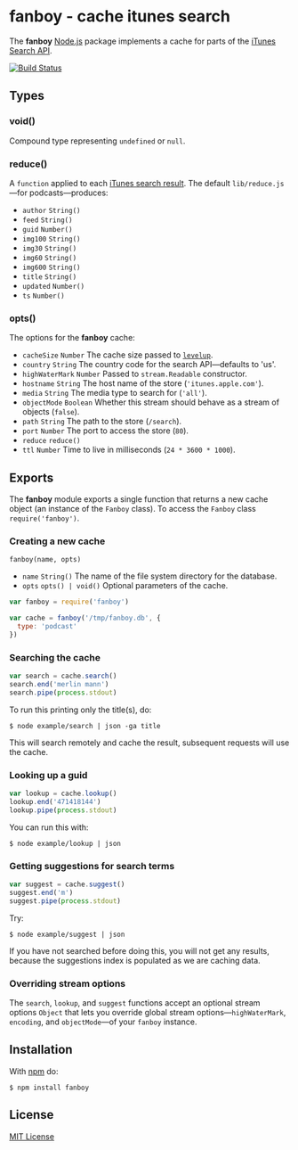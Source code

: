 # fanboy - cache itunes search

The **fanboy** [Node.js](http://nodejs.org/) package implements a cache for parts of the [iTunes Search API](https://www.apple.com/itunes/affiliates/resources/documentation/itunes-store-web-service-search-api.html).

[![Build Status](https://secure.travis-ci.org/michaelnisi/fanboy.svg)](http://travis-ci.org/michaelnisi/fanboy)

## Types

### void()

Compound type representing `undefined` or `null`.

### reduce()

A `function` applied to each [iTunes search result](https://www.apple.com/itunes/affiliates/resources/documentation/itunes-store-web-service-search-api.html#understand). The default `lib/reduce.js`—for podcasts—produces:

- `author` `String()`
- `feed` `String()`
- `guid` `Number()`
- `img100` `String()`
- `img30` `String()`
- `img60` `String()`
- `img600` `String()`
- `title` `String()`
- `updated` `Number()`
- `ts` `Number()`

### opts()

The options for the **fanboy** cache:

- `cacheSize` `Number` The cache size passed to [`levelup`](https://github.com/Level/levelup).
- `country` `String` The country code for the search API—defaults to 'us'.
- `highWaterMark` `Number` Passed to `stream.Readable` constructor.
- `hostname` `String` The host name of the store (`'itunes.apple.com'`).
- `media` `String` The media type to search for (`'all'`).
- `objectMode` `Boolean` Whether this stream should behave as a stream of objects (`false`).
- `path` `String` The path to the store (`/search`).
- `port` `Number` The port to access the store (`80`).
- `reduce` `reduce()`
- `ttl` `Number` Time to live in milliseconds (`24 * 3600 * 1000`).

## Exports

The **fanboy** module exports a single function that returns a new cache object (an instance of the `Fanboy` class). To access the `Fanboy` class `require('fanboy')`.

### Creating a new cache

`fanboy(name, opts)`

- `name` `String()` The name of the file system directory for the database.
- `opts` `opts() | void()` Optional parameters of the cache.

```js
var fanboy = require('fanboy')

var cache = fanboy('/tmp/fanboy.db', {
  type: 'podcast'
})
```

### Searching the cache

```js
var search = cache.search()
search.end('merlin mann')
search.pipe(process.stdout)
```

To run this printing only the title(s), do:

```
$ node example/search | json -ga title
```

This will search remotely and cache the result, subsequent requests will use the cache.

### Looking up a guid

```js
var lookup = cache.lookup()
lookup.end('471418144')
lookup.pipe(process.stdout)
```

You can run this with:

```
$ node example/lookup | json
```

### Getting suggestions for search terms

```js
var suggest = cache.suggest()
suggest.end('m')
suggest.pipe(process.stdout)
```

Try:

```
$ node example/suggest | json
```

If you have not searched before doing this, you will not get any results, because the suggestions index is populated as we are caching data.

### Overriding stream options

The `search`, `lookup`, and `suggest` functions accept an optional stream options `Object` that lets you override global stream options—`highWaterMark`, `encoding`, and `objectMode`—of your `fanboy` instance.

## Installation

With [npm](https://npmjs.org/package/fanboy) do:

```
$ npm install fanboy
```

## License

[MIT License](https://github.com/michaelnisi/fanboy/blob/master/LICENSE)
